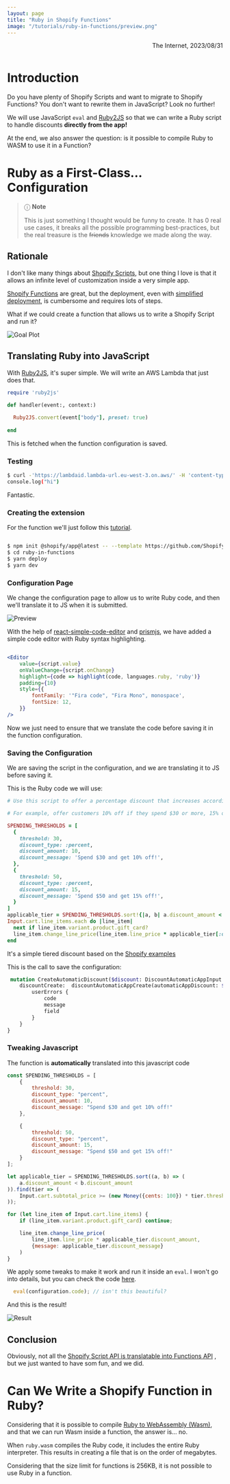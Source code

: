 ```yaml
---
layout: page
title: "Ruby in Shopify Functions"
image: "/tutorials/ruby-in-functions/preview.png"
---
```


<div style="text-align:right;margin-bottom: 50px;">The Internet, 2023/08/31</div>

# Introduction

Do you have plenty of Shopify Scripts and want to migrate to Shopify Functions? You don't want to rewrite them in
JavaScript? Look no further!


We will use JavaScript `eval` and [Ruby2JS](https://www.ruby2js.com/)
so that we can write a Ruby script to handle discounts **directly from the app!**

At the end, we also answer the question: is it possible to compile Ruby to WASM to use it in a Function?

# Ruby as a First-Class... Configuration

> &#x24D8; **Note**
>
> This is just something I thought would be funny to create. It has 0 real use cases, it breaks all the possible 
> programming best-practices, but the real treasure is the ~~friends~~ knowledge we made along the way.

## Rationale

I don't like many things about [Shopify Scripts](https://help.shopify.com/en/manual/checkout-settings/script-editor),
but
one thing I love is that it allows an infinite level of customization inside a very simple app.

[Shopify Functions](https://www.shopify.com/enterprise/shopify-functions) are great, but the deployment, even
with [simplified deployment](https://shopify.dev/docs/apps/deployment/extension/simplified), is cumbersome and requires
lots of steps.

What if we could create a function that allows us to write a Shopify Script and run it?

![Goal Plot](/tutorials/ruby-in-functions/fff.svg#centered)

## Translating Ruby into JavaScript

With [Ruby2JS](https://www.ruby2js.com/), it's super simple. We will write an AWS Lambda that just does that.

```ruby
require 'ruby2js' 

def handler(event:, context:)
  
  Ruby2JS.convert(event["body"], preset: true)
  
end
```

This is fetched when the function configuration is saved.

### Testing

```bash
$ curl -'https://lambdaid.lambda-url.eu-west-3.on.aws/' -H 'content-type: text/plain' -d 'puts "hi"'
console.log("hi")
```

Fantastic.

### Creating the extension

For the function we'll just follow
this [tutorial](https://shopify.dev/docs/apps/selling-strategies/discounts/experience#sample-code).

```bash

$ npm init @shopify/app@latest -- --template https://github.com/Shopify/function-examples/sample-apps/discounts
$ cd ruby-in-functions
$ yarn deploy
$ yarn dev

```

### Configuration Page

We change the configuration page to allow us to write Ruby code, and then we'll translate it to JS when
it is submitted.

![Preview](/tutorials/ruby-in-functions/preview.png#centered)

With the help of [react-simple-code-editor](https://github.com/react-simple-code-editor/react-simple-code-editor)
and [prismjs](https://prismjs.com/), we have added a simple code editor with Ruby syntax highlighting.

```jsx

<Editor
    value={script.value}
    onValueChange={script.onChange}
    highlight={code => highlight(code, languages.ruby, 'ruby')}
    padding={10}
    style={{
        fontFamily: '"Fira code", "Fira Mono", monospace',
        fontSize: 12,
    }}
/>
```

Now we just need to ensure that we translate the code before saving it in the function configuration.

### Saving the Configuration

We are saving the script in the configuration, and we are translating it to JS before saving it.

This is the Ruby code we will use:

```ruby
# Use this script to offer a percentage discount that increases according to the total value of the items in their cart.

# For example, offer customers 10% off if they spend $30 or more, 15% off if they spend $50 or more.

SPENDING_THRESHOLDS = [
  {
    threshold: 30,
    discount_type: :percent,
    discount_amount: 10,
    discount_message: 'Spend $30 and get 10% off!',
  },
  {
    threshold: 50,
    discount_type: :percent,
    discount_amount: 15,
    discount_message: 'Spend $50 and get 15% off!',
  }
]
applicable_tier = SPENDING_THRESHOLDS.sort!{|a, b| a.discount_amount < b.discount_amount}.find { |tier| cart.subtotal_price >= (Money.new(cents: 100) * tier[:threshold]) }
Input.cart.line_items.each do |line_item|
  next if line_item.variant.product.gift_card?
  line_item.change_line_price(line_item.line_price * applicable_tier[:discount_amount], message: applicable_tier[:discount_message])
end
```

It's a simple tiered discount based on
the [Shopify examples](https://help.shopify.com/en/manual/checkout-settings/script-editor/examples/line-item-scripts#tiered-discount-by-spend)

This is the call to save the configuration:

```graphql
 mutation CreateAutomaticDiscount($discount: DiscountAutomaticAppInput!) {
    discountCreate:  discountAutomaticAppCreate(automaticAppDiscount: $discount) {
        userErrors {
            code
            message
            field
        }
    }
}
```

### Tweaking Javascript

The function is **automatically** translated into this javascript code

```javascript
const SPENDING_THRESHOLDS = [
    {
        threshold: 30,
        discount_type: "percent",
        discount_amount: 10,
        discount_message: "Spend $30 and get 10% off!"
    },

    {
        threshold: 50,
        discount_type: "percent",
        discount_amount: 15,
        discount_message: "Spend $50 and get 15% off!"
    }
];

let applicable_tier = SPENDING_THRESHOLDS.sort((a, b) => (
    a.discount_amount < b.discount_amount
)).find(tier => (
    Input.cart.subtotal_price >= (new Money({cents: 100}) * tier.threshold)
));

for (let line_item of Input.cart.line_items) {
    if (line_item.variant.product.gift_card) continue;

    line_item.change_line_price(
        line_item.line_price * applicable_tier.discount_amount,
        {message: applicable_tier.discount_message}
    )
}
```

We apply some tweaks to make it work and run it inside an `eval`. I won't go into details, but you can check the
code [here](https://github.com/faaabio1618/ruby-in-functions).

```javascript
  eval(configuration.code); // isn't this beautiful?
```

And this is the result!

![Result](/tutorials/ruby-in-functions/result.png#centered) 

## Conclusion

Obviously, not all the [Shopify Script API is translatable into Functions API](https://shopify.dev/docs/api/functions/reference/product-discounts) 
, but we just wanted to have som fun, and we did.

# Can We Write a Shopify Function in Ruby?

Considering that it is possible to compile [Ruby to WebAssembly (Wasm)](https://github.com/ruby/ruby.wasm/), and that we
can run Wasm
inside a function, the answer is... no.

When `ruby.wasm` compiles the Ruby code, it includes the entire Ruby interpreter.
This results in creating a file that is on the order of megabytes.

Considering that the size limit for functions is 256KB, it is not possible to use Ruby in a function.


